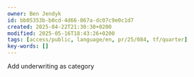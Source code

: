 ```yaml
---
owner: Ben Jendyk
id: bb05353b-b0cd-4d66-867a-dc07c9e0c1d7
created: 2025-04-22T21:30:30+0200
modified: 2025-05-16T18:43:26+0200
tags: [access/public, language/en, pr/25/084, tf/quarter]
key-words: []
---
```


Add underwriting as category 